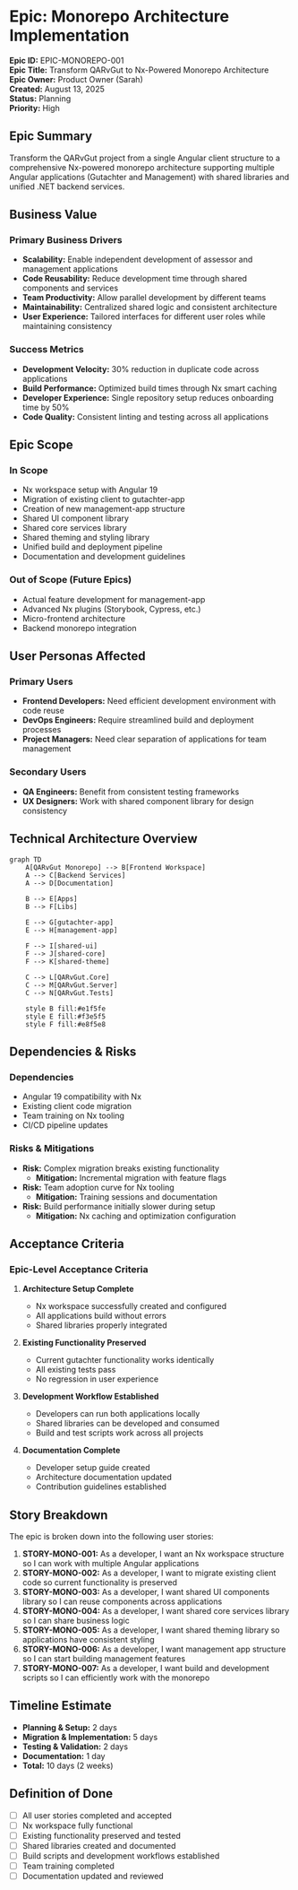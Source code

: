 # Epic: Monorepo Architecture Implementation

**Epic ID:** EPIC-MONOREPO-001  
**Epic Title:** Transform QARvGut to Nx-Powered Monorepo Architecture  
**Epic Owner:** Product Owner (Sarah)  
**Created:** August 13, 2025  
**Status:** Planning  
**Priority:** High  

## Epic Summary

Transform the QARvGut project from a single Angular client structure to a comprehensive Nx-powered monorepo architecture supporting multiple Angular applications (Gutachter and Management) with shared libraries and unified .NET backend services.

## Business Value

### Primary Business Drivers
- **Scalability:** Enable independent development of assessor and management applications
- **Code Reusability:** Reduce development time through shared components and services
- **Team Productivity:** Allow parallel development by different teams
- **Maintainability:** Centralized shared logic and consistent architecture
- **User Experience:** Tailored interfaces for different user roles while maintaining consistency

### Success Metrics
- **Development Velocity:** 30% reduction in duplicate code across applications
- **Build Performance:** Optimized build times through Nx smart caching
- **Developer Experience:** Single repository setup reduces onboarding time by 50%
- **Code Quality:** Consistent linting and testing across all applications

## Epic Scope

### In Scope
- Nx workspace setup with Angular 19
- Migration of existing client to gutachter-app
- Creation of new management-app structure
- Shared UI component library
- Shared core services library
- Shared theming and styling library
- Unified build and deployment pipeline
- Documentation and development guidelines

### Out of Scope (Future Epics)
- Actual feature development for management-app
- Advanced Nx plugins (Storybook, Cypress, etc.)
- Micro-frontend architecture
- Backend monorepo integration

## User Personas Affected

### Primary Users
- **Frontend Developers:** Need efficient development environment with code reuse
- **DevOps Engineers:** Require streamlined build and deployment processes
- **Project Managers:** Need clear separation of applications for team management

### Secondary Users
- **QA Engineers:** Benefit from consistent testing frameworks
- **UX Designers:** Work with shared component library for design consistency

## Technical Architecture Overview

```mermaid
graph TD
    A[QARvGut Monorepo] --> B[Frontend Workspace]
    A --> C[Backend Services]
    A --> D[Documentation]
    
    B --> E[Apps]
    B --> F[Libs]
    
    E --> G[gutachter-app]
    E --> H[management-app]
    
    F --> I[shared-ui]
    F --> J[shared-core]
    F --> K[shared-theme]
    
    C --> L[QARvGut.Core]
    C --> M[QARvGut.Server]
    C --> N[QARvGut.Tests]
    
    style B fill:#e1f5fe
    style E fill:#f3e5f5
    style F fill:#e8f5e8
```

## Dependencies & Risks

### Dependencies
- Angular 19 compatibility with Nx
- Existing client code migration
- Team training on Nx tooling
- CI/CD pipeline updates

### Risks & Mitigations
- **Risk:** Complex migration breaks existing functionality
  - **Mitigation:** Incremental migration with feature flags
- **Risk:** Team adoption curve for Nx tooling
  - **Mitigation:** Training sessions and documentation
- **Risk:** Build performance initially slower during setup
  - **Mitigation:** Nx caching and optimization configuration

## Acceptance Criteria

### Epic-Level Acceptance Criteria
1. **Architecture Setup Complete**
   - Nx workspace successfully created and configured
   - All applications build without errors
   - Shared libraries properly integrated

2. **Existing Functionality Preserved**
   - Current gutachter functionality works identically
   - All existing tests pass
   - No regression in user experience

3. **Development Workflow Established**
   - Developers can run both applications locally
   - Shared libraries can be developed and consumed
   - Build and test scripts work across all projects

4. **Documentation Complete**
   - Developer setup guide created
   - Architecture documentation updated
   - Contribution guidelines established

## Story Breakdown

The epic is broken down into the following user stories:

1. **STORY-MONO-001:** As a developer, I want an Nx workspace structure so I can work with multiple Angular applications
2. **STORY-MONO-002:** As a developer, I want to migrate existing client code so current functionality is preserved
3. **STORY-MONO-003:** As a developer, I want shared UI components library so I can reuse components across applications
4. **STORY-MONO-004:** As a developer, I want shared core services library so I can share business logic
5. **STORY-MONO-005:** As a developer, I want shared theming library so applications have consistent styling
6. **STORY-MONO-006:** As a developer, I want management app structure so I can start building management features
7. **STORY-MONO-007:** As a developer, I want build and development scripts so I can efficiently work with the monorepo

## Timeline Estimate

- **Planning & Setup:** 2 days
- **Migration & Implementation:** 5 days  
- **Testing & Validation:** 2 days
- **Documentation:** 1 day
- **Total:** 10 days (2 weeks)

## Definition of Done

- [ ] All user stories completed and accepted
- [ ] Nx workspace fully functional
- [ ] Existing functionality preserved and tested
- [ ] Shared libraries created and documented
- [ ] Build scripts and development workflows established
- [ ] Team training completed
- [ ] Documentation updated and reviewed

